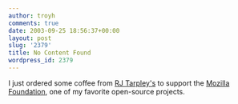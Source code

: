 ```yaml
---
author: troyh
comments: true
date: 2003-09-25 18:56:37+00:00
layout: post
slug: '2379'
title: No Content Found
wordpress_id: 2379
---
```


I just ordered some coffee from [RJ Tarpley's](http://www.rjtarpleys.com/mozillacoffee.html) to support the [Mozilla Foundation](http://mozilla.org), one of my favorite open-source projects.
